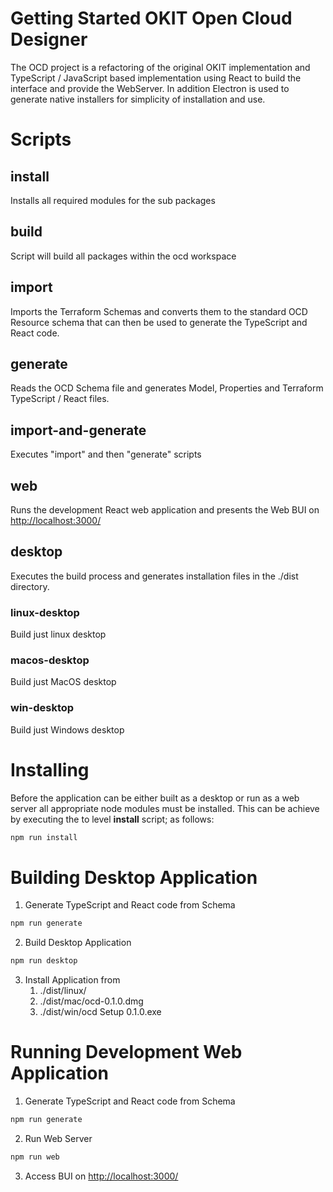 # Getting Started OKIT Open Cloud Designer

The OCD project is a refactoring of the original OKIT implementation and TypeScript / JavaScript 
based implementation using React to build the interface and provide the WebServer. In addition
Electron is used to generate native installers for simplicity of installation and use.

# Scripts

## install

Installs all required modules for the sub packages

## build 

Script will build all packages within the ocd workspace

## import

Imports the Terraform Schemas and converts them to the standard OCD Resource schema that can then be used to generate the TypeScript 
and React code.

## generate

Reads the OCD Schema file and generates Model, Properties and Terraform TypeScript / React files.

## import-and-generate

Executes "import" and then "generate" scripts

## web

Runs the development React web application and presents the Web BUI on [http://localhost:3000/](http://localhost:3000/)

## desktop

Executes the build process and generates installation files in the ./dist directory.

### linux-desktop

Build just linux desktop

### macos-desktop

Build just MacOS desktop

### win-desktop

Build just Windows desktop


# Installing
Before the application can be either built as a desktop or run as a web server all appropriate node modules must be 
installed. This can be achieve by executing the to level __install__ script; as follows:

``` bash
npm run install
```

# Building Desktop Application

1. Generate TypeScript and React code from Schema
```bash
npm run generate
```
2. Build Desktop Application
```bash
npm run desktop
```
3. Install Application from 
    1. ./dist/linux/
    2. ./dist/mac/ocd-0.1.0.dmg
    3. ./dist/win/ocd Setup 0.1.0.exe


# Running Development Web Application

1. Generate TypeScript and React code from Schema
```bash
npm run generate
```
2. Run Web Server
```bash
npm run web
```
3. Access BUI on [http://localhost:3000/](http://localhost:3000/)
